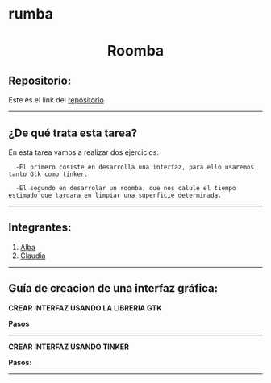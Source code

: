 # rumba

<h1 align="center">Roomba</h1>

<h2>Repositorio:</h2>

Este es el link del [repositorio](https://github.com/claudiaalozano/rumba.git)

***
<h2>¿De qué trata esta tarea?</h2>
En esta tarea vamos a realizar dos ejercicios:

      -El primero cosiste en desarrolla una interfaz, para ello usaremos tanto Gtk como tinker.
      
      -El segundo en desarrolar un roomba, que nos calule el tiempo estimado que tardara en limpiar una superficie determinada.

***
## Integrantes:
1. [Alba](https://github.com/albabernal03) 
2. [Claudia](https://github.com/claudiaalozano)

***

<h2>Guía de creacion de una interfaz gráfica:</h2>

**CREAR INTERFAZ USANDO LA LIBRERIA GTK**

**Pasos**



---------------------------------------------------------------------------------------------------------------------------------------------------------------

**CREAR INTERFAZ USANDO TINKER**

**Pasos:**

***
